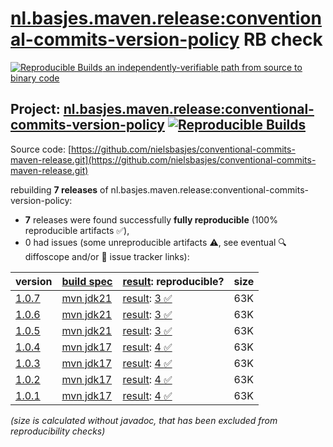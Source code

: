 [nl.basjes.maven.release:conventional-commits-version-policy](https://central.sonatype.com/artifact/nl.basjes.maven.release/conventional-commits-version-policy/versions) RB check
=======

[![Reproducible Builds](https://reproducible-builds.org/images/logos/rb.svg) an independently-verifiable path from source to binary code](https://reproducible-builds.org/)

## Project: [nl.basjes.maven.release:conventional-commits-version-policy](https://central.sonatype.com/artifact/nl.basjes.maven.release/conventional-commits-version-policy/versions) [![Reproducible Builds](https://img.shields.io/endpoint?url=https://raw.githubusercontent.com/jvm-repo-rebuild/reproducible-central/master/content/nl/basjes/maven/release/conventional-commits-version-policy/badge.json)](https://github.com/jvm-repo-rebuild/reproducible-central/blob/master/content/nl/basjes/maven/release/conventional-commits-version-policy/README.md)

Source code: [https://github.com/nielsbasjes/conventional-commits-maven-release.git](https://github.com/nielsbasjes/conventional-commits-maven-release.git)

rebuilding **7 releases** of nl.basjes.maven.release:conventional-commits-version-policy:
- **7** releases were found successfully **fully reproducible** (100% reproducible artifacts :white_check_mark:),
- 0 had issues (some unreproducible artifacts :warning:, see eventual :mag: diffoscope and/or :memo: issue tracker links):

| version | [build spec](/BUILDSPEC.md) | [result](https://reproducible-builds.org/docs/jvm/): reproducible? | size |
| -- | --------- | ------ | -- |
| [1.0.7](https://central.sonatype.com/artifact/nl.basjes.maven.release/conventional-commits-version-policy/1.0.7/pom) | [mvn jdk21](conventional-commits-version-policy-1.0.7.buildspec) | [result](conventional-commits-version-policy-1.0.7.buildinfo): [3 :white_check_mark: ](conventional-commits-version-policy-1.0.7.buildcompare) | 63K |
| [1.0.6](https://central.sonatype.com/artifact/nl.basjes.maven.release/conventional-commits-version-policy/1.0.6/pom) | [mvn jdk21](conventional-commits-version-policy-1.0.6.buildspec) | [result](conventional-commits-version-policy-1.0.6.buildinfo): [3 :white_check_mark: ](conventional-commits-version-policy-1.0.6.buildcompare) | 63K |
| [1.0.5](https://central.sonatype.com/artifact/nl.basjes.maven.release/conventional-commits-version-policy/1.0.5/pom) | [mvn jdk21](conventional-commits-version-policy-1.0.5.buildspec) | [result](conventional-commits-version-policy-1.0.5.buildinfo): [3 :white_check_mark: ](conventional-commits-version-policy-1.0.5.buildcompare) | 63K |
| [1.0.4](https://central.sonatype.com/artifact/nl.basjes.maven.release/conventional-commits-version-policy/1.0.4/pom) | [mvn jdk17](conventional-commits-version-policy-1.0.4.buildspec) | [result](conventional-commits-version-policy-1.0.4.buildinfo): [4 :white_check_mark: ](conventional-commits-version-policy-1.0.4.buildcompare) | 63K |
| [1.0.3](https://central.sonatype.com/artifact/nl.basjes.maven.release/conventional-commits-version-policy/1.0.3/pom) | [mvn jdk17](conventional-commits-version-policy-1.0.3.buildspec) | [result](conventional-commits-version-policy-1.0.3.buildinfo): [4 :white_check_mark: ](conventional-commits-version-policy-1.0.3.buildcompare) | 63K |
| [1.0.2](https://central.sonatype.com/artifact/nl.basjes.maven.release/conventional-commits-version-policy/1.0.2/pom) | [mvn jdk17](conventional-commits-version-policy-1.0.2.buildspec) | [result](conventional-commits-version-policy-1.0.2.buildinfo): [4 :white_check_mark: ](conventional-commits-version-policy-1.0.2.buildcompare) | 63K |
| [1.0.1](https://central.sonatype.com/artifact/nl.basjes.maven.release/conventional-commits-version-policy/1.0.1/pom) | [mvn jdk17](conventional-commits-version-policy-1.0.1.buildspec) | [result](conventional-commits-version-policy-1.0.1.buildinfo): [4 :white_check_mark: ](conventional-commits-version-policy-1.0.1.buildcompare) | 63K |

<i>(size is calculated without javadoc, that has been excluded from reproducibility checks)</i>
